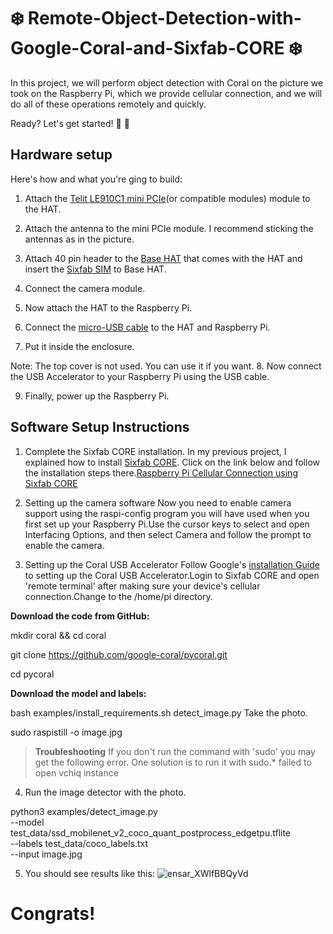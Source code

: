 # ❄️ Remote-Object-Detection-with-Google-Coral-and-Sixfab-CORE ❄️
In this project, we will perform object detection with Coral on the picture we took on the Raspberry Pi, which we provide cellular connection, and we will do all of these operations remotely and quickly.

Ready? Let's get started! 🚀 :raised_hands: 
## Hardware setup
Here's how and what you're ging to build:
1. Attach the [Telit LE910C1 mini PCIe](https://sixfab.com/product/telit-le910c1-mini-pcie-cat1-lte-module/)(or compatible modules) module to the HAT.

2. Attach the antenna to the mini PCIe module. I recommend sticking the antennas as in the picture.

3. Attach 40 pin header to the [Base HAT](https://sixfab.com/product/raspberry-pi-base-hat-3g-4g-lte-minipcie-cards/) that comes with the HAT and insert the [Sixfab SIM](https://sixfab.com/product/connect-sim-card-for-iot-projects/) to Base HAT.

4. Connect the camera module.

5. Now attach the HAT to the Raspberry Pi.

6. Connect the [micro-USB cable](https://sixfab.com/product/right-angle-micro-usb-cable-usb-2-0-a-male-to-micro-b-cable/) to the HAT and Raspberry Pi.

7. Put it inside the enclosure.

Note: The top cover is not used. You can use it if you want.
8. Now connect the USB Accelerator to your Raspberry Pi using the USB cable.

9. Finally, power up the Raspberry Pi.

## Software Setup Instructions
1. Complete the Sixfab CORE installation.
In my previous project, I explained how to install [Sixfab CORE](https://sixfab.com/sixfab-core/). Click on the link below and follow the installation steps there.[Raspberry Pi Cellular Connection using Sixfab CORE](https://www.hackster.io/ensarkarabudak/raspberry-pi-cellular-connection-using-sixfab-core-845f52)

2. Setting up the camera software
Now you need to enable camera support using the raspi-config program you will have used when you first set up your Raspberry Pi.Use the cursor keys to select and open Interfacing Options, and then select Camera and follow the prompt to enable the camera.

3. Setting up the Coral USB Accelerator
Follow Google's [installation Guide](https://coral.ai/docs/accelerator/get-started/) to setting up the Coral USB Accelerator.Login to Sixfab CORE and open 'remote terminal' after making sure your device's cellular connection.Change to the /home/pi directory.

**Download the code from GitHub:**

mkdir coral && cd coral

git clone https://github.com/google-coral/pycoral.git

cd pycoral

**Download the model and labels:**

bash examples/install_requirements.sh detect_image.py
Take the photo.

sudo raspistill -o image.jpg
>**Troubleshooting**
 If you don't run the command with 'sudo' you may get the following error. One solution is to run it with sudo.* failed to open vchiq instance
4. Run the image detector with the photo.

python3 examples/detect_image.py \
--model test_data/ssd_mobilenet_v2_coco_quant_postprocess_edgetpu.tflite \
--labels test_data/coco_labels.txt \
--input image.jpg

5. You should see results like this:
![ensar_XWlfBBQyVd](https://user-images.githubusercontent.com/56815931/123520960-3fb0ea80-d6d1-11eb-84fb-e545fdd16b65.jpg)

# Congrats!
